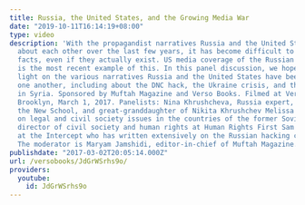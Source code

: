 ```yaml
---
title: Russia, the United States, and the Growing Media War
date: "2019-10-11T16:14:19+08:00"
type: video
description: 'With the propagandist narratives Russia and the United States have created
  about each other over the last few years, it has become difficult to identify objective
  facts, even if they actually exist. US media coverage of the Russian hacking allegations
  is the most recent example of this. In this panel discussion, we hope to shed some
  light on the various narratives Russia and the United States have been using against
  one another, including about the DNC hack, the Ukraine crisis, and the civil war
  in Syria. Sponsored by Muftah Magazine and Verso Books. Filmed at Verso Books in
  Brooklyn, March 1, 2017. Panelists: Nina Khrushcheva, Russia expert, professor at
  the New School, and great-granddaughter of Nikita Khrushchev Melissa Hooper, expert
  on legal and civil society issues in the countries of the former Soviet Union and
  director of civil society and human rights at Human Rights First Sam Biddle, journalist
  at the Intercept who has written extensively on the Russian hacking controversy.
  The moderator is Maryam Jamshidi, editor-in-chief of Muftah Magazine.'
publishdate: "2017-03-02T20:05:14.000Z"
url: /versobooks/JdGrWSrhs9o/
providers:
  youtube:
    id: JdGrWSrhs9o
---
```

